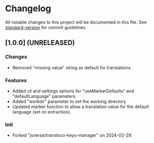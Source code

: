 # Changelog

All notable changes to this project will be documented in this file. See [standard-version](https://github.com/conventional-changelog/standard-version) for commit guidelines.

## [1.0.0] (UNRELEASED)

### Changes 
* Removed "missing value" string as default for translations. 

### Features 
* Added cli and settings options for "useMarkerDefaults" and "defaultLanguage" parameters.
* Added "workdir" parameter to set the working directory
* Updated marker function to allow a translation value for the default language (set on extraction).
 
### Init
* Forked "jsverse/transloco-keys-manager" on 2024-02-29.